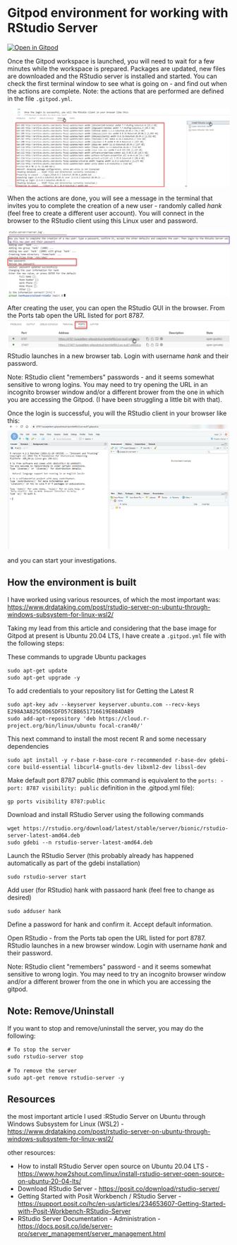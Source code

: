 # Gitpod environment for working with RStudio Server

[![Open in Gitpod](https://gitpod.io/button/open-in-gitpod.svg)](https://gitpod.io/#https://github.com/lucasjellema/gitpod-rstudio)

Once the Gitpod workspace is launched, you will need to wait for a few minutes while the workspace is prepared. Packages are updated, new files are downloaded and the RStudio server is installed and started. You can check the first terminal window to see what is going on - and find out when the actions are complete. Note: the actions that are performed are defined in the file `.gitpod.yml`.

![](images/terminal-showing-installation.png)  

When the actions are done, you will see a message in the terminal that invites you to complete the creation of a new user - randomly called *hank*  (feel free to create a different user account). You will connect in the browser to the RStudio client using this Linux user and password.

![](images/create-user-hank.png)  

After creating the user, you can open the RStudio GUI in the browser. From the Ports tab open the URL listed for port 8787. 
![](images/launch-rstudio-in-browser.png)  
RStudio launches in a new browser tab. Login with username *hank* and their password.

Note: RStudio client "remembers" passwords - and it seems somewhat sensitive to wrong logins. You may need to try opening the URL in an incognito browser window and/or a different brower from the one in which you are accessing the Gitpod. (I have been struggling a little bit with that).

Once the login is successful, you will the RStudio client in your browser like this:
![](images/rstudio-in-browser.png)  

and you can start your investigations.

## How the environment is built

I have worked using various resources, of which the most important was: https://www.drdataking.com/post/rstudio-server-on-ubuntu-through-windows-subsystem-for-linux-wsl2/

Taking my lead from this article and considering that the base image for Gitpod at present is Ubuntu 20.04 LTS, I have create a `.gitpod.yml` file with the following steps:

These commands to upgrade Ubuntu packages

```
sudo apt-get update
sudo apt-get upgrade -y
```

To add credentials to your repository list for Getting the Latest R

```
sudo apt-key adv --keyserver keyserver.ubuntu.com --recv-keys E298A3A825C0D65DFD57CBB651716619E084DAB9
sudo add-apt-repository 'deb https://cloud.r-project.org/bin/linux/ubuntu focal-cran40/'
```

This next command to install the most recent R and some necessary dependencies
```
sudo apt install -y r-base r-base-core r-recommended r-base-dev gdebi-core build-essential libcurl4-gnutls-dev libxml2-dev libssl-dev
```

Make default port 8787 public (this command is equivalent to the `ports: - port: 8787 visibility: public` definition in the .gitpod.yml file):
```
gp ports visibility 8787:public
```

Download and install RStudio Server using the following commands
```
wget https://rstudio.org/download/latest/stable/server/bionic/rstudio-server-latest-amd64.deb
sudo gdebi --n rstudio-server-latest-amd64.deb
```

Launch the RStudio Server (this probably already has happened automatically as part of the gdebi installation)
```
sudo rstudio-server start
```

Add user (for RStudio) hank with passaord hank (feel free to change as desired)

```
sudo adduser hank
```

Define a password for hank and confirm it. Accept default information. 

Open RStudio - from the Ports tab open the URL listed for port 8787. RStudio launches in a new browser window. Login with username *hank* and their password.

Note: RStudio client "remembers" password - and it seems somewhat sensitive to wrong login. You may need to try an incognito browser window and/or a different brower from the one in which you are accessing the gitpod.  

## Note: Remove/Uninstall

If you want to stop and remove/uninstall the server, you may do the following:

```
# To stop the server
sudo rstudio-server stop

# To remove the server
sudo apt-get remove rstudio-server -y
``` 

## Resources

the most important article I used :RStudio Server on Ubuntu through Windows Subsystem for Linux (WSL2) -  https://www.drdataking.com/post/rstudio-server-on-ubuntu-through-windows-subsystem-for-linux-wsl2/

other resources:

* How to install RStudio Server open source on Ubuntu 20.04 LTS - https://www.how2shout.com/linux/install-rstudio-server-open-source-on-ubuntu-20-04-lts/
* Download RStudio Server - https://posit.co/download/rstudio-server/
* Getting Started with Posit Workbench / RStudio Server - https://support.posit.co/hc/en-us/articles/234653607-Getting-Started-with-Posit-Workbench-RStudio-Server
* RStudio Server Documentation - Administration - https://docs.posit.co/ide/server-pro/server_management/server_management.html 